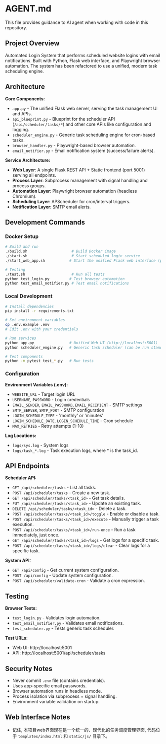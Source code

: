 # AGENT.md

This file provides guidance to AI agent when working with code in this repository.

## Project Overview

Automated Login System that performs scheduled website logins with email notifications. Built with Python, Flask web interface, and Playwright browser automation. The system has been refactored to use a unified, modern task scheduling engine.

## Architecture

**Core Components:**
- `app.py` - The unified Flask web server, serving the task management UI and APIs.
- `api_blueprint.py` - Blueprint for the scheduler API (`/api/scheduler/tasks/*`) and other core APIs like configuration and logging.
- `scheduler_engine.py` - Generic task scheduling engine for cron-based tasks.
- `browser_handler.py` - Playwright-based browser automation.
- `email_notifier.py` - Email notification system (success/failure alerts).

**Service Architecture:**
- **Web Layer**: A single Flask REST API + Static frontend (port 5001) serving all endpoints.
- **Process Layer**: Subprocess management with signal handling and process groups.
- **Automation Layer**: Playwright browser automation (headless Chromium).
- **Scheduling Layer**: APScheduler for cron/interval triggers.
- **Notification Layer**: SMTP email alerts.

## Development Commands

### Docker Setup
```bash
# Build and run
./build.sh                    # Build Docker image
./start.sh                    # Start scheduled login service
./start_web_app.sh           # Start the unified Flask web interface (port 5001)

# Testing
./test.sh                     # Run all tests
python test_login.py         # Test browser automation
python test_email_notifier.py # Test email notifications
```

### Local Development
```bash
# Install dependencies
pip install -r requirements.txt

# Set environment variables
cp .env.example .env
# Edit .env with your credentials

# Run services
python app.py                # Unified Web UI (http://localhost:5001)
python scheduler_engine.py   # Generic task scheduler (can be run standalone for testing)

# Test components
python -m pytest test_*.py   # Run tests
```

### Configuration

**Environment Variables (.env):**
- `WEBSITE_URL` - Target login URL
- `USERNAME`, `PASSWORD` - Login credentials
- `EMAIL_SENDER`, `EMAIL_PASSWORD`, `EMAIL_RECIPIENT` - SMTP settings
- `SMTP_SERVER`, `SMTP_PORT` - SMTP configuration
- `LOGIN_SCHEDULE_TYPE` - 'monthly' or 'minutes'
- `LOGIN_SCHEDULE_DATE`, `LOGIN_SCHEDULE_TIME` - Cron schedule
- `MAX_RETRIES` - Retry attempts (1-10)

**Log Locations:**
- `logs/sys.log` - System logs
- `logs/task_*.log` - Task execution logs, where * is the task_id.

## API Endpoints

**Scheduler API:**
- `GET /api/scheduler/tasks` - List all tasks.
- `POST /api/scheduler/tasks` - Create a new task.
- `GET /api/scheduler/tasks/<task_id>` - Get task details.
- `PUT /api/scheduler/tasks/<task_id>` - Update an existing task.
- `DELETE /api/scheduler/tasks/<task_id>` - Delete a task.
- `POST /api/scheduler/tasks/<task_id>/toggle` - Enable or disable a task.
- `POST /api/scheduler/tasks/<task_id>/execute` - Manually trigger a task execution.
- `POST /api/scheduler/tasks/<task_id>/run-once` - Run a task immediately, just once.
- `GET /api/scheduler/tasks/<task_id>/logs` - Get logs for a specific task.
- `POST /api/scheduler/tasks/<task_id>/logs/clear` - Clear logs for a specific task.

**System API:**
- `GET /api/config` - Get current system configuration.
- `POST /api/config` - Update system configuration.
- `POST /api/scheduler/validate-cron` - Validate a cron expression.


## Testing

**Browser Tests:**
- `test_login.py` - Validates login automation.
- `test_email_notifier.py` - Validates email notifications.
- `test_scheduler.py` - Tests generic task scheduler.

**Test URLs:**
- Web UI: http://localhost:5001
- API: http://localhost:5001/api/scheduler/tasks

## Security Notes

- Never commit `.env` file (contains credentials).
- Uses app-specific email passwords.
- Browser automation runs in headless mode.
- Process isolation via subprocess + signal handling.
- Environment variable validation on startup.

## Web Interface Notes

- 记住, 本项目web界面现在是一个统一的、现代化的任务调度管理界面, 代码位于 `templates/index.html` 和 `static/js/` 目录下。
